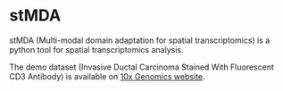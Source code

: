 # stMDA

stMDA (Multi-modal domain adaptation for spatial transcriptomics) is a python tool for spatial transcriptomics analysis.

The demo dataset (Invasive Ductal Carcinoma Stained With Fluorescent CD3 Antibody) is available on [10x Genomics website](https://www.10xgenomics.com/resources/datasets/invasive-ductal-carcinoma-stained-with-fluorescent-cd-3-antibody-1-standard-1-2-0).
